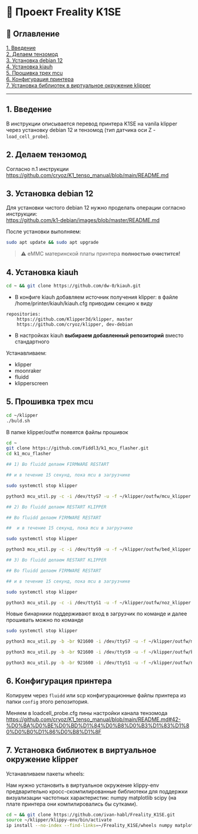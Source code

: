 # 📑 Проект Freality K1SE

## 📘 Оглавление

[1. Введение](#1-введение)  
[2. Делаем тензомод](#2-делаем-тензомод)  
[3. Установка debian 12](#3-установка-debian-12)  
[4. Установка kiauh](#4-установка-kiauh)  
[5. Прошивка трех mcu](#5-прошивка-трех-mcu)  
[6. Конфигурация принтера](#6-конфигурация-принтера)  
[7. Установка библиотек в виртуальное окружение klipper](#7-установка-библиотек-в-виртуальное-окружение-klipper)

---

## 1. Введение

В инструкции описывается перевод принтера K1SE на vanila klipper через установку debian 12 и тензомод (тип датчика оси Z - `load_cell_probe`).

## 2. Делаем тензомод

Согласно п.1 инструкции https://github.com/cryoz/K1_tenso_manual/blob/main/README.md

## 3. Установка debian 12

Для установки чистого debian 12 нужно проделать операции согласно инструкции:  
https://github.com/k1-debian/images/blob/master/README.md

После установки выполняем:

```bash
sudo apt update && sudo apt upgrade
```

> ⚠️ eMMC материнской платы принтера **полностью очистится!**

## 4. Установка kiauh

```bash
cd ~ && git clone https://github.com/dw-0/kiauh.git
```

-   В конфиге kiauh добавляем источник получения klipper:
    в файле /home/printer/kiauh/kiauh.cfg приводим секцию к виду

```[klipper]
repositories:
    https://github.com/Klipper3d/klipper, master
    https://github.com/cryoz/klipper, dev-debian
```

-   В настройках kiauh **выбираем добавленный репозиторий** вместо стандартного

Устанавливаем:

-   klipper
-   moonraker
-   fluidd
-   klipperscreen

## 5. Прошивка трех mcu

```bash
cd ~/klipper
./buld.sh
```

В папке klipper/outfw появятся файлы прошивок

```bash
cd ~
git clone https://github.com/Fiddl3/k1_mcu_flasher.git
cd k1_mcu_flasher

## 1) Во fluidd делаем FIRMWARE RESTART

## и в течение 15 секунд, пока mcu в загрузчике

sudo systemctl stop klipper

python3 mcu_util.py -c -i /dev/ttyS7 -u -f ~/klipper/outfw/mcu_klipper.bin

## 2) Во fluidd делаем RESTART KLIPPER

## Во fluidd делаем FIRMWARE RESTART

##  и в течение 15 секунд, пока mcu в загрузчике

sudo systemctl stop klipper

python3 mcu_util.py -c -i /dev/ttyS9 -u -f ~/klipper/outfw/bed_klipper.bin

## 3) Во fluidd делаем RESTART KLIPPER

## Во fluidd делаем FIRMWARE RESTART

## и в течение 15 секунд, пока mcu в загрузчике

sudo systemctl stop klipper

python3 mcu_util.py -c -i /dev/ttyS1 -u -f ~/klipper/outfw/noz_klipper.bin
```

Новые бинарники поддерживают вход в загрузчик по команде и далее прошивать можно по команде

```bash
sudo systemctl stop klipper

python3 mcu_util.py -b -br 921600 -i /dev/ttyS7 -u -f ~/klipper/outfw/mcu_klipper.bin -v

python3 mcu_util.py -b -br 921600 -i /dev/ttyS9 -u -f ~/klipper/outfw/bed_klipper.bin -v

python3 mcu_util.py -b -br 921600 -i /dev/ttyS1 -u -f ~/klipper/outfw/noz_klipper.bin -v
```

## 6. Конфигурация принтера

Копируем через `fluidd` или scp конфигурационные файлы принтера из папки `config` этого репозитория.

Меняем в loadcell_probe.cfg пины настройки канала тензомода https://github.com/cryoz/K1_tenso_manual/blob/main/README.md#42-%D0%BA%D0%BE%D0%BD%D1%84%D0%B8%D0%B3%D1%83%D1%80%D0%B0%D1%86%D0%B8%D1%8F

## 7. Установка библиотек в виртуальное окружение klipper

Устанавливаем пакеты wheels:

Нам нужно установить в виртуальное окружение klippy-env предварительно кросс-скомпилированные библиотеки для поддержки визуализации частотных характеристик: numpy matplotlib scipy (на плате принтера они компилировались бы сутками).

```bash
cd ~ && git clone https://github.com/ivan-habl/Freality_K1SE.git
source ~/klipper/klippy-env/bin/activate
ip install --no-index --find-links=~/Freality_K1SE/wheels numpy matplotlib scip
```
